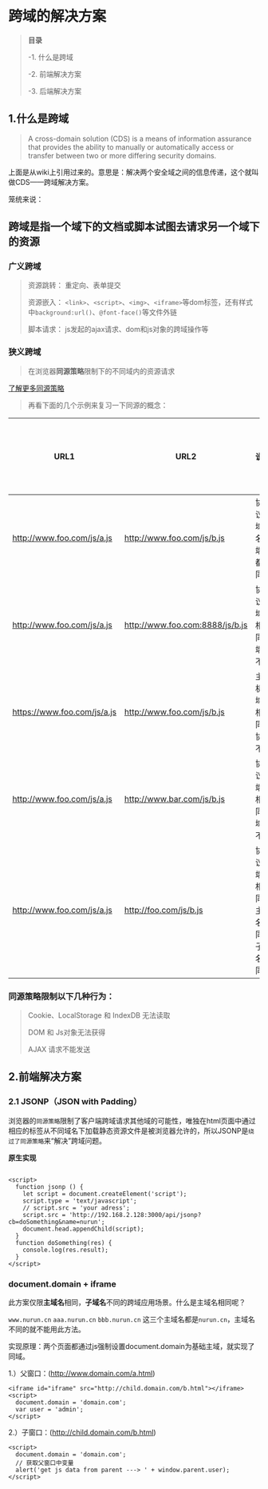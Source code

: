 
跨域的解决方案
=======

>**目录**
>
>-1. 什么是跨域
>
>-2. 前端解决方案
>
>-3. 后端解决方案

## **1.什么是跨域**

> A cross-domain solution (CDS) is a means of information assurance that provides the ability to manually or automatically access or transfer between two or more differing security domains.

上面是从wiki上引用过来的。意思是：解决两个安全域之间的信息传递，这个就叫做CDS——跨域解决方案。

笼统来说：

**跨域是指一个域下的文档或脚本试图去请求另一个域下的资源**
--------

### **广义跨域**

> 资源跳转： 重定向、表单提交
>
> 资源嵌入： ```<link>```、```<script>```、```<img>```、```<iframe>```等dom标签，还有样式中```background:url()```、```@font-face()```等文件外链
>
> 脚本请求： js发起的ajax请求、dom和js对象的跨域操作等

### **狭义跨域**

> 在浏览器**同源策略**限制下的不同域内的资源请求

<a href="https://github.com/thedb/share/blob/master/JSON%26JSONP.md">了解更多同源策略</a>

> 再看下面的几个示例来复习一下同源的概念：
>
<table>
<thead>
<tr><th>URL1</th><th>URL2</th><th>说明</th><th>是否允许通信</th></tr>
</thead>
<tbody>
<tr>
<td><a href="http://www.foo.com/js/a.js" target="_blank">http://www.foo.com/js/a.js</a></td>
<td><a href="http://www.foo.com/js/b.js" target="_blank">http://www.foo.com/js/b.js</a></td>
<td>协议、域名、端口都相同</td>
<td>允许</td>
</tr>
<tr>
<td><a href="http://www.foo.com/js/a.js" target="_blank">http://www.foo.com/js/a.js</a></td>
<td><a href="http://www.foo.com:8888/js/b.js" target="_blank">http://www.foo.com:8888/js/b.js</a></td>
<td>协议、域名相同，端口不同</td>
<td>不允许</td>
</tr>
<tr>
<td><a href="https://www.foo.com/js/a.js" target="_blank">https://www.foo.com/js/a.js</a></td>
<td><a href="http://www.foo.com/js/b.js" target="_blank">http://www.foo.com/js/b.js</a></td>
<td>主机、域名相同，协议不同</td>
<td>不允许</td>
</tr>
<tr>
<td><a href="http://www.foo.com/js/a.js" target="_blank">http://www.foo.com/js/a.js</a></td>
<td><a href="http://www.bar.com/js/b.js" target="_blank">http://www.bar.com/js/b.js</a></td>
<td>协议、端口相同，域名不同</td>
<td>不允许</td>
</tr>
<tr>
<td><a href="http://www.foo.com/js/a.js" target="_blank">http://www.foo.com/js/a.js</a></td>
<td><a href="http://foo.com/js/b.js" target="_blank">http://foo.com/js/b.js</a></td>
<td>协议、端口相同，主域名相同，子域名不同</td>
<td>不允许</td>
</tr>
</tbody>
</table>

### **同源策略限制以下几种行为：**

> Cookie、LocalStorage 和 IndexDB 无法读取
>
> DOM 和 Js对象无法获得
>
> AJAX 请求不能发送

## **2.前端解决方案**

### **2.1 JSONP（JSON with Padding）**

浏览器的```同源策略```限制了客户端跨域请求其他域的可能性，唯独在html页面中通过相应的标签从不同域名下加载静态资源文件是被浏览器允许的，所以JSONP是```绕过了同源策略```来“解决”跨域问题。

**原生实现**

```

<script>
  function jsonp () {
    let script = document.createElement('script');
    script.type = 'text/javascript';
    // script.src = 'your adress';
    script.src = 'http://192.168.2.128:3000/api/jsonp?cb=doSomething&name=nurun';
    document.head.appendChild(script);
  }
  function doSomething(res) {
    console.log(res.result);
  }
</script>

```

### **document.domain + iframe**

此方案仅限**主域名**相同，**子域名**不同的跨域应用场景。什么是主域名相同呢？

```www.nurun.cn``` ```aaa.nurun.cn``` ```bbb.nurun.cn``` 这三个主域名都是```nurun.cn```，主域名不同的就不能用此方法。

实现原理：两个页面都通过js强制设置document.domain为基础主域，就实现了同域。

1.）父窗口：(http://www.domain.com/a.html)

```
<iframe id="iframe" src="http://child.domain.com/b.html"></iframe>
<script>
  document.domain = 'domain.com';
  var user = 'admin';
</script>
```
2.）子窗口：(http://child.domain.com/b.html)

```
<script>
  document.domain = 'domain.com';
  // 获取父窗口中变量
  alert('get js data from parent ---> ' + window.parent.user);
</script>
```